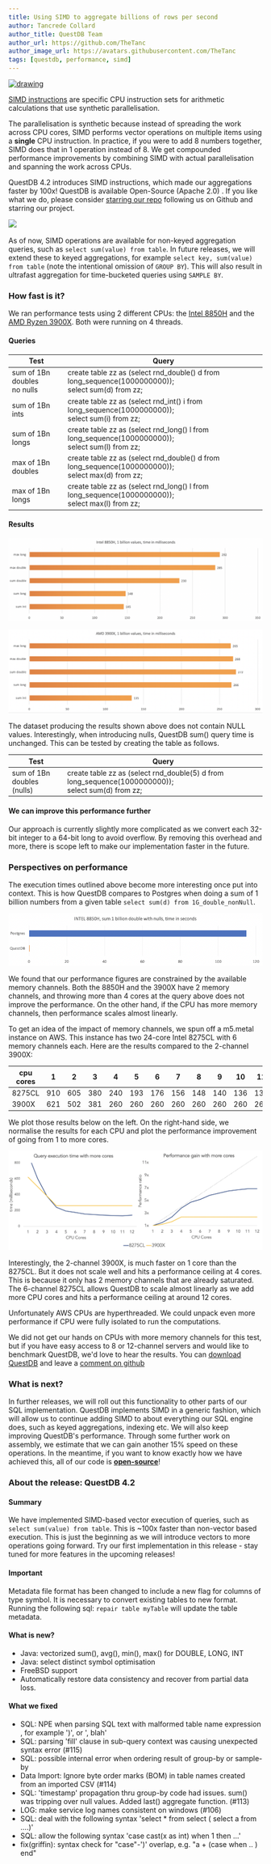 ```yaml
---
title: Using SIMD to aggregate billions of rows per second
author: Tancrede Collard
author_title: QuestDB Team
author_url: https://github.com/TheTanc
author_image_url: https://avatars.githubusercontent.com/TheTanc
tags: [questdb, performance, simd]
---
```


<a href="https://questdb.io/getstarted" target="_blank"><img class="banner-4-2" src="/blog/assets/banner-4-2.png" alt="drawing"/></a>

<a href="https://en.wikipedia.org/wiki/SIMD" target="_blank">SIMD
instructions</a> are specific CPU instruction sets for arithmetic calculations
that use synthetic parallelisation. 

<!--truncate-->

 The parallelisation is synthetic because
instead of spreading the work across CPU cores, SIMD performs vector operations
on multiple items using a **single** CPU instruction. In practice, if you were
to add 8 numbers together, SIMD does that in 1 operation instead of 8. We get
compounded performance improvements by combining SIMD with actual
parallelisation and spanning the work across CPUs.

QuestDB 4.2 introduces SIMD instructions, which made our aggregations faster by
100x! QuestDB is available Open-Source (Apache 2.0)
. If you like
what we do, please consider [starring our repo](https://github.com/questdb/questdb)
following us on Github and starring our project.

<img class="yellow-star" src="/img/star-yellow.svg"/>

As of now, SIMD operations are available for non-keyed aggregation queries, such
as `select sum(value) from table`. In future releases, we will extend these to
keyed aggregations, for example `select key, sum(value) from table` (note the
intentional omission of `GROUP BY`). This will also result in ultrafast
aggregation for time-bucketed queries using `SAMPLE BY`.

### How fast is it?

We ran performance tests using 2 different CPUs: the
[Intel 8850H](https://ark.intel.com/content/www/us/en/ark/products/134899/intel-core-i7-8850h-processor-9m-cache-up-to-4-30-ghz.html)
and the
[AMD Ryzen 3900X](https://www.amd.com/en/products/cpu/amd-ryzen-9-3900x). Both
were running on 4 threads.

#### Queries

| Test                              | Query                                                                                                   |
| --------------------------------- | ------------------------------------------------------------------------------------------------------- |
| sum of 1Bn doubles <br/> no nulls | create table zz as (select rnd_double() d from long_sequence(1000000000)); <br/> select sum(d) from zz; |
| sum of 1Bn ints                   | create table zz as (select rnd_int() i from long_sequence(1000000000)); <br/> select sum(i) from zz;    |
| sum of 1Bn longs                  | create table zz as (select rnd_long() l from long_sequence(1000000000));<br/>select sum(l) from zz;     |
| max of 1Bn doubles                | create table zz as (select rnd_double() d from long_sequence(1000000000));<br/>select max(d) from zz;   |
| max of 1Bn longs                  | create table zz as (select rnd_long() l from long_sequence(1000000000));<br/>select max(l) from zz;     |

#### Results

![alt-text](/static/img/bench-8850h.png)

![alt-text](/static/img/bench-3900x.png)

The dataset producing the results shown above does not contain NULL values.
Interestingly, when introducing nulls, QuestDB sum() query time is unchanged.
This can be tested by creating the table as follows.

| Test                            | Query                                                                                                  |
| ------------------------------- | ------------------------------------------------------------------------------------------------------ |
| sum of 1Bn doubles <br/>(nulls) | create table zz as (select rnd_double(5) d from long_sequence(1000000000));<br/>select sum(d) from zz; |

#### We can improve this performance further

Our approach is currently slightly more complicated as we convert each 32-bit
integer to a 64-bit long to avoid overflow. By removing this overhead and more,
there is scope left to make our implementation faster in the future.

### Perspectives on performance

The execution times outlined above become more interesting once put into
context. This is how QuestDB compares to Postgres when doing a sum of 1 billion
numbers from a given table `select sum(d) from 1G_double_nonNull`.

![alt-text](/static/img/bench-pg.png)

We found that our performance figures are constrained by the available memory
channels. Both the 8850H and the 3900X have 2 memory channels, and throwing more
than 4 cores at the query above does not improve the performance. On the other
hand, if the CPU has more memory channels, then performance scales almost
linearly.

To get an idea of the impact of memory channels, we spun off a m5.metal instance
on AWS. This instance has two 24-core Intel 8275CL with 6 memory channels each.
Here are the results compared to the 2-channel 3900X:

| cpu cores | 1   | 2   | 3   | 4   | 5   | 6   | 7   | 8   | 9   | 10  | 11  | 12  |
| --------- | --- | --- | --- | --- | --- | --- | --- | --- | --- | --- | --- | --- |
| 8275CL    | 910 | 605 | 380 | 240 | 193 | 176 | 156 | 148 | 140 | 136 | 133 | 141 |
| 3900X     | 621 | 502 | 381 | 260 | 260 | 260 | 260 | 260 | 260 | 260 | 260 | 260 |

We plot those results below on the left. On the right-hand side, we normalise
the results for each CPU and plot the performance improvement of going from 1 to
more cores.

![alt-text](/static/img/core-scale.png)

Interestingly, the 2-channel 3900X, is much faster on 1 core than the 8275CL.
But it does not scale well and hits a performance ceiling at 4 cores. This is
because it only has 2 memory channels that are already saturated. The 6-channel
8275CL allows QuestDB to scale almost linearly as we add more CPU cores and hits
a performance ceiling at around 12 cores.

Unfortunately AWS CPUs are hyperthreaded. We could unpack even more performance
if CPU were fully isolated to run the computations.

We did not get our hands on CPUs with more memory channels for this test, but if
you have easy access to 8 or 12-channel servers and would like to benchmark
QuestDB, we'd love to hear the results. You can
<a href="https://questdb.io/getstarted">download QuestDB</a> and leave a
<a target="_blank" href="https://github.com/questdb/questdb/issues/146">comment
on github</a>

### What is next?

In further releases, we will roll out this functionality to other parts of our
SQL implementation. QuestDB implements SIMD in a generic fashion, which will
allow us to continue adding SIMD to about everything our SQL engine does, such
as keyed aggregations, indexing etc. We will also keep improving QuestDB's
performance. Through some further work on assembly, we estimate that we can gain
another 15% speed on these operations. In the meantime, if you want to know
exactly how we have achieved this, all of our code is
**[open-source](https://github.com/questdb/questdb)**!

### About the release: QuestDB 4.2

#### Summary

We have implemented SIMD-based vector execution of queries, such as
`select sum(value) from table`. This is ~100x faster than non-vector based
execution. This is just the beginning as we will introduce vectors to more
operations going forward. Try our first implementation in this release - stay
tuned for more features in the upcoming releases!

#### Important

Metadata file format has been changed to include a new flag for columns of type
symbol. It is necessary to convert existing tables to new format. Running the
following sql: `repair table myTable` will update the table metadata.

#### What is new?

- Java: vectorized sum(), avg(), min(), max() for DOUBLE, LONG, INT
- Java: select distinct symbol optimisation
- FreeBSD support
- Automatically restore data consistency and recover from partial data loss.

#### What we fixed

- SQL: NPE when parsing SQL text with malformed table name expression , for
  example ')', or ', blah'
- SQL: parsing 'fill' clause in sub-query context was causing unexpected syntax
  error (#115)
- SQL: possible internal error when ordering result of group-by or sample-by
- Data Import: Ignore byte order marks (BOM) in table names created from an
  imported CSV (#114)
- SQL: 'timestamp' propagation thru group-by code had issues. sum() was tripping
  over null values. Added last() aggregate function. (#113)
- LOG: make service log names consistent on windows (#106)
- SQL: deal with the following syntax 'select \* from select ( select a from
  ....)'
- SQL: allow the following syntax 'case cast(x as int) when 1 then ...'
- fix(griffin): syntax check for "case"-')' overlap, e.g. "a + (case when .. )
  end"
